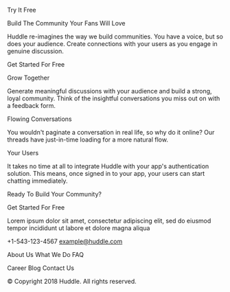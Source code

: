 
  Try It Free

  Build The Community Your Fans Will Love

  Huddle re-imagines the way we build communities. You have a voice, but so does your audience.
  Create connections with your users as you engage in genuine discussion.

  Get Started For Free

  Grow Together

  Generate meaningful discussions with your audience and build a strong, loyal community.
  Think of the insightful conversations you miss out on with a feedback form.

  Flowing Conversations

  You wouldn't paginate a conversation in real life, so why do it online? Our threads
  have just-in-time loading for a more natural flow.

  Your Users

  It takes no time at all to integrate Huddle with your app's authentication solution.
  This means, once signed in to your app, your users can start chatting immediately.

  Ready To Build Your Community?

  Get Started For Free

  Lorem ipsum dolor sit amet, consectetur adipiscing elit, sed do eiusmod tempor
  incididunt ut labore et dolore magna aliqua

  +1-543-123-4567
  example@huddle.com

  About Us
  What We Do
  FAQ

  Career
  Blog
  Contact Us

  &copy; Copyright 2018 Huddle. All rights reserved.

